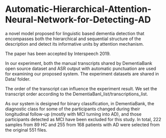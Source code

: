 # Automatic-Hierarchical-Attention-Neural-Network-for-Detecting-AD
a novel model proposed for linguistic based dementia detection that encompasses both the hierarchical and sequential structure of the description and detect its informative units by attention mechanism. 


The paper has been accepted by Interspeech 2019.

In our experiment, both the manual transcripts shared by DementiaBank open source dataset and ASR output with automatic punctuation are used for examining our proposed system. The experiment datasets are shared in Data/ folder. 

The order of the transcript can influence the experiment result. We set the transcript order according to the DementiaBanl_list/transcriptions_list. 

As our system is designed for binary classification, in DementiaBank, the diagnostic class for some of the participants changed during their longitudinal follow-up (mostly with MCI turning into AD), and those participants detected as MCI have been excluded for this study. In total, 222 samples from 89 HC and 255 from 168 patients with AD were selected from the original 551 files.
